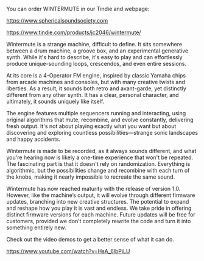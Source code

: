 You can order WINTERMUTE in our Tindie and webpage:


https://www.sphericalsoundsociety.com

https://www.tindie.com/products/jc2046/wintermute/


Wintermute is a strange machine, difficult to define. It sits somewhere between a drum machine, a groove box, and an experimental generative synth. While it's hard to describe, it's easy to play and can effortlessly produce unique-sounding loops, crescendos, and even entire sessions.

At its core is a 4-Operator FM engine, inspired by classic Yamaha chips from arcade machines and consoles, but with many creative twists and liberties. As a result, it sounds both retro and avant-garde, yet distinctly different from any other synth. It has a clear, personal character, and ultimately, it sounds uniquely like itself.

The engine features multiple sequencers running and interacting, using original algorithms that mute, recombine, and evolve constantly, delivering fresh output. It's not about playing exactly what you want but about discovering and exploring countless possibilities—strange sonic landscapes and happy accidents.

Wintermute is made to be recorded, as it always sounds different, and what you're hearing now is likely a one-time experience that won't be repeated. The fascinating part is that it doesn't rely on randomization. Everything is algorithmic, but the possibilities change and recombine with each turn of the knobs, making it nearly impossible to recreate the same sound.

Wintermute has now reached maturity with the release of version 1.0. However, like the machine’s output, it will evolve through different firmware updates, branching into new creative structures. The potential to expand and reshape how you play it is vast and endless. We take pride in offering distinct firmware versions for each machine. Future updates will be free for customers, provided we don’t completely rewrite the code and turn it into something entirely new.

Check out the video demos to get a better sense of what it can do.




https://www.youtube.com/watch?v=HsA_6lbPiLU
